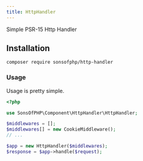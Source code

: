 ```yaml
---
title: HttpHandler
---
```


Simple PSR-15 Http Handler

## Installation

```shell
composer require sonsofphp/http-handler
```

### Usage

Usage is pretty simple.

```php
<?php

use SonsOfPHP\Component\HttpHandler\HttpHandler;

$middlewares = [];
$middlewares[] = new CookieMiddleware();
// ...

$app = new HttpHandler($middlewares);
$response = $app->handle($request);
```
